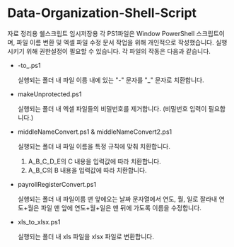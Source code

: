 # Data-Organization-Shell-Script

자료 정리용 쉘스크립트 임시저장용
각 PS1파일은 Window PowerShell 스크립트이며, 파일 이름 변환 및 엑셀 파일 수정 문서 작업을 위해 개인적으로 작성했습니다.
실행시키기 위해 권한설정이 필요할 수 있습니다.
각 파일의 작동은 다음과 같습니다.

- -to_.ps1
    
    실행되는 폴더 내 파일 이름 내에 있는 "-" 문자를 "_" 문자로 치환합니다.
    
- makeUnprotected.ps1
    
    실행되는 폴더 내 엑셀 파일들의 비밀번호를 제거합니다. (비밀번호 입력이 필요합니다.)
    
- middleNameConvert.ps1 & middleNameConvert2.ps1
    
    실행되는 폴더 내 파일 이름을 특정 규칙에 맞춰 치환합니다.
    
    1. A_B_C_D_E의 C 내용을 입력값에 따라 치환합니다.
    2. A_B_C의 B 내용을 입력값에 따라 치환합니다.
- payrollRegisterConvert.ps1
    
    실행되는 폴더 내 파일이름 맨 앞에오는 날짜 문자열에서 연도, 월, 일로 잘라내 연도+월은 파일 맨 앞에 연도+월+일은 맨 뒤에 가도록 이름을 수정합니다.
    
- xls_to_xlsx.ps1
    
    실행되는 폴더 내 xls 파일을 xlsx 파일로 변환합니다.
